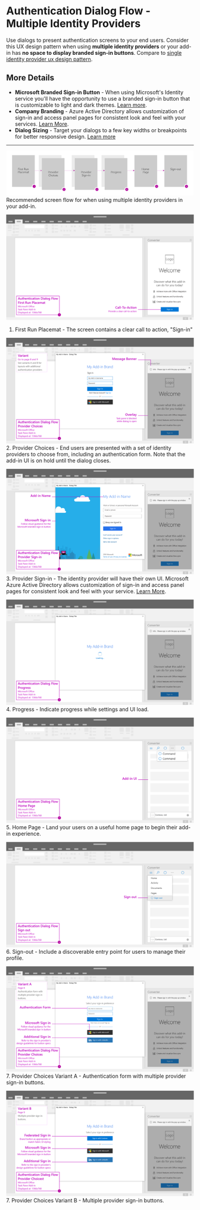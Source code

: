 # Authentication Dialog Flow - Multiple Identity Providers

Use dialogs to present authentication screens to your end users. Consider this UX design pattern when using **multiple identity providers** or your add-in has **no space to display branded sign-in buttons**. Compare to [single identity provider ux design pattern](auth-single.md).

## More Details

- **Microsoft Branded Sign-in Button** - When using Microsoft's Identity service you'll have the opportunity to use a branded sign-in button that is customizable to light and dark themes. [Learn more](https://azure.microsoft.com/en-us/documentation/articles/active-directory-branding-guidelines/#visual-guidance-for-sign-in).
- **Company Branding** - Azure Active Directory allows customization of sign-in and access panel pages for consistent look and feel with your services. [Learn More](https://azure.microsoft.com/en-us/documentation/articles/active-directory-add-company-branding/).
- **Dialog Sizing** - Target your dialogs to a few key widths or breakpoints for better responsive design. [Learn more](https://msdn.microsoft.com/windows/uwp/layout/screen-sizes-and-breakpoints-for-responsive-design)

***

![Authentication Dialog Multiple Identity - Flowchart](../images/auth_multi_flow.png)
Recommended screen flow for when using multiple identity providers in your add-in.


![Authentication Flow - First Run Placemat](../images/auth_multi_taskPaneCallouts.png)
1. First Run Placemat - The screen contains a clear call to action, "Sign-in"


![Authentication Dialog Multiple Identity - Provider Choices](../images/auth_multi_taskPaneCallouts2.png)
2. Provider Choices - End users are presented with a set of identity providers to choose from, including an authentication form. Note that the add-in UI is on hold until the dialog closes.


![Authentication Dialog Multiple Identity - Provider Sign-in](../images/auth_multi_taskPaneCallouts3.png)
3. Provider Sign-in - The identity provider will have their own UI. Microsoft Azure Active Directory allows customization of sign-in and access panel pages for consistent look and feel with your service. [Learn More](https://azure.microsoft.com/en-us/documentation/articles/active-directory-add-company-branding/).


![Authentication Dialog Multiple Identity - Progress](../images/auth_multi_taskPaneCallouts4.png)
4. Progress - Indicate progress while settings and UI load. 


![Authentication Dialog Multiple Identity - Home Page](../images/auth_multi_taskPaneCallouts5.png)
5. Home Page - Land your users on a useful home page to begin their add-in experience.


![Authentication Dialog Multiple Identity - Sign-out](../images/auth_multi_taskPaneCallouts6.png)
6. Sign-out - Include a discoverable entry point for users to manage their profile.


![Authentication Dialog Multiple Identity - Provider choices variant A](../images/auth_multi_taskPaneCallouts7.png)
7. Provider Choices Variant A - Authentication form with multiple provider sign-in buttons.

![Authentication Dialog Multiple Identity - Provider choices variant B](../images/auth_multi_taskPaneCallouts8.png)
7. Provider Choices Variant B - Multiple provider sign-in buttons.
